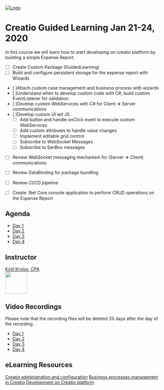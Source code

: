 [![Logo](https://www.creatio.com/sites/default/files/2019-10/creatio-main-logo.svg)](https://github.com/sindresorhus/awesome#readme)
# Creatio Guided Learning Jan 21-24, 2020

In this course we will learn how to start developing on creatio platform by building a simple Expense Report.
- [ ] Create Custom Package (GuidedLearning)
- [ ] Build and configure persistent storage for the expense report with Wizards
- [ ]Attach custom case management and business process with wizards
- [ ]Understand when to develop custom code with C#, build custom EventListener for validation
- [ ]Develop custom WebServices with C# for Client => Server communications
- [ ]Develop custom UI wit JS 
    - [ ] Add button and handle onClick event to execute custom WebServices
    - [ ] Add custom attributes to handle value changes
    - [ ] Implement editable grid control
    - [ ] Subscribe to WebSocket Messages
    - [ ] Subscribe to SanBox messages
- [ ] Review WebSocket messaging mechanism for (Server => Client) communications
- [ ] Review DataBinding for package bundling
- [ ] Review CI/CD pipeline
- [ ] Create .Net Core console application to perform CRUD operations on the Expense Report



## Agenda
- [Day 1](Agenda/DAY1_AGENDA.md)
- [Day 2](Agenda/DAY2_AGENDA.md)
- [Day 3](Agenda/DAY3_AGENDA.md)
- [Day 4](Agenda/DAY4_AGENDA.md)

## Instructor
<a href="mailto:k.krylov@creatio.com?subject=Guided%20Learning%20Jan21%2017-24,%202020">Kirill Krylov, CPA</a><br />
<a href="https://www.linkedin.com/in/kirill-krylov-cpa/"><img src="https://content.linkedin.com/content/dam/me/brand/en-us/brand-home/logos/01-dsk-e8-v2.png.original.png" width="70"></a>


## Video Recordings
Please note that the recording files will be deleted 20 days after the day of the recording.
- [Day 1](https://api.zoom.us/recording/play/glcXJhmUpI0t2sQ-0IHPYWZcra2yXKqnyg6j2etJ5LHL71xpipGmebR-uUKD1nyK)
- [Day 2](https://api.zoom.us/recording/play/acDymnDuEK1NJUtpGS0epO2rpK9aahbNjO_cJc_6ItMtnwUtWm3cFtPkDWb_DMOW)
- [Day 3](https://api.zoom.us/recording/play/IrsTr7Wo5wlmIdVmfh5zlKJeRfAxyTis4dXQlxFbJa0sxngr3GsCsszCeKpL3Doj)
- [Day 4](https://api.zoom.us/recording/play/v486p7GToZfMTgHfBAfQFZF4XHRqJLfJhBHMe8uyhPQl35HMrSIIM3fIUS5F14P7)

## eLearning Resources
[Creatio administration and configuration](https://academy.creatio.com/online-courses/creatio-administration-and-configuration-0)
[Business processes management in Creatio](https://academy.creatio.com/online-courses/business-processes-management-creatio)
[Development on Creatio platform](https://academy.creatio.com/online-courses/development-creatio-platform-0)
